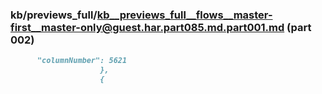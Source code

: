 ### kb/previews_full/kb__previews_full__flows__master-first__master-only@guest.har.part085.md.part001.md (part 002)

```md
      "columnNumber": 5621
                    },
                    {
                     
```

```
